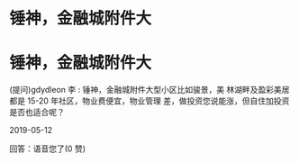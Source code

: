 # 锤神，金融城附件大

# 锤神，金融城附件大

(提问)gdydleon 李 : 锤神，金融城附件大型小区比如骏景，美 林湖畔及盈彩美居都是 15-20 年社区，物业费便宜，物业管理 差，做投资您说能涨，但自住加投资是否也适合呢？

2019-05-12

回答：语音您了(0 赞)